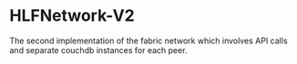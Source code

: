 # HLFNetwork-V2
The second implementation of the fabric network which involves API calls and separate couchdb instances for each peer.
